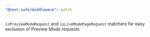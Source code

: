 ```yaml
---
"@next-safe/middleware": patch
---
```


`isPreviewModeRequest` and `isLiveModePageRequest` matchers for easy exclusion of Preview Mode requests
